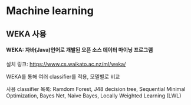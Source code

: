 # Machine learning

## WEKA 사용

#### WEKA: 자바(Java)언어로 개발된 오픈 소스 데이터 마이닝 프로그램
설치 링크: https://www.cs.waikato.ac.nz/ml/weka/


WEKA를 통해 여러 classifier를 적용, 모델별로 비교

사용 classifier 목록: Ramdom Forest, J48 decision tree, Sequential Minimal Optimization, Bayes Net, Naive Bayes, Locally Weighted Learning (LWL)


